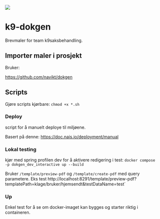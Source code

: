 [![](https://github.com/navikt/k9-dokgen/workflows/Verify%20and%20test/badge.svg)](https://github.com/navikt/k9-dokgen/actions?query=workflow%3A%22Verify+and+test%22)

# k9-dokgen
Brevmaler for team k9saksbehandling. 


## Importer maler i prosjekt

Bruker:

https://github.com/navikt/dokgen

## Scripts

Gjøre scripts kjørbare:
`chmod +x *.sh`

### Deploy
script for å manuelt deploye til miljøene.

Basert på denne: https://doc.nais.io/deployment/manual

### Lokal testing
kjør med spring profilen dev for å aktivere redigering i test:
`docker compose -p dokgen_dev_interactive up --build`

Bruker 
`/template/preview-pdf` og `/template/create-pdf` med query parametere. Eks test 
http://localhost:8291/template/preview-pdf?templatePath=klage/bruker/hjemsendt&testDataName=test`

### Up
Enkel test for å se om docker-imaget kan bygges og starter riktig i containeren.
